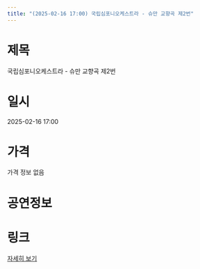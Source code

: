 ```yaml
---
title: "(2025-02-16 17:00) 국립심포니오케스트라 - 슈만 교향곡 제2번"
---
```


# 제목
국립심포니오케스트라 - 슈만 교향곡 제2번

# 일시
2025-02-16 17:00

# 가격
가격 정보 없음

# 공연정보
  
  


# 링크
[자세히 보기](https://www.sac.or.kr/site/main/show/show_view?SN=67480 "https://www.sac.or.kr/site/main/show/show_view?SN=67480")
